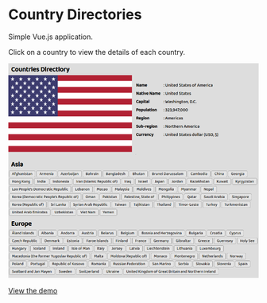 # Country Directories

Simple Vue.js application.

Click on a country to view the details of each country.

![sample](./assets/sample.png)

[View the demo](http://jioneeu.com/projects/countries_directiory/index.html)
